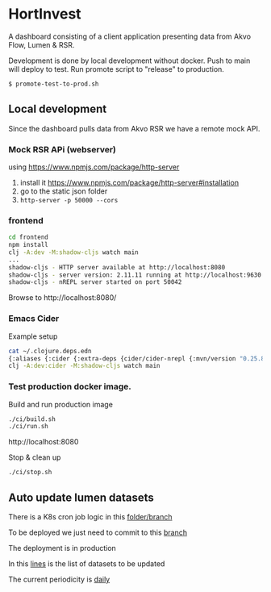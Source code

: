 # HortInvest

A dashboard consisting of a client application presenting data from Akvo Flow,
Lumen & RSR.

Development is done by local development without docker. Push to main will
deploy to test. Run promote script to "release" to production.

``` bash
$ promote-test-to-prod.sh
```

## Local development
Since the dashboard pulls data from Akvo RSR we have a remote mock API.

### Mock RSR APi (webserver)
using https://www.npmjs.com/package/http-server
1. install it https://www.npmjs.com/package/http-server#installation
2. go to the static json folder
3. `http-server -p 50000 --cors`


### frontend

``` bash
cd frontend
npm install
clj -A:dev -M:shadow-cljs watch main
...
shadow-cljs - HTTP server available at http://localhost:8080
shadow-cljs - server version: 2.11.11 running at http://localhost:9630
shadow-cljs - nREPL server started on port 50042
```

Browse to http://localhost:8080/


### Emacs Cider
Example setup
``` bash
cat ~/.clojure.deps.edn
{:aliases {:cider {:extra-deps {cider/cider-nrepl {:mvn/version "0.25.8"}}}}}
clj -A:dev:cider -M:shadow-cljs watch main
```

### Test production docker image.

Build and run production image
``` bash
./ci/build.sh
./ci/run.sh
```

http://localhost:8080

Stop & clean up
``` bash
./ci/stop.sh
```

## Auto update lumen datasets

There is a K8s cron job logic in this [folder/branch](https://github.com/akvo/hortinvest/tree/automatic-updates/lumen-datasets-periodic-updates)

To be deployed we just need to commit to this [branch](https://github.com/akvo/hortinvest/tree/automatic-updates/)

The deployment is in production

In this [lines](https://github.com/akvo/hortinvest/blob/automatic-updates/lumen-datasets-periodic-updates/update.py#L25-L37) is the list of datasets to be updated

The current periodicity is [daily](https://github.com/akvo/hortinvest/commit/8833123c3aaa3b68adc20a7d2cab546bfb029f7b)

